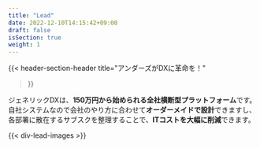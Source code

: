 ```yaml
---
title: "Lead"
date: 2022-12-10T14:15:42+09:00
draft: false
isSection: true
weight: 1
---
```


{{< header-section-header 
    title="アンダーズが<span class='text-[#01A2EB]'>DXに革命</span>を！"
>}}
<p class="leading-[2.5]">
ジェネリックDXは、<strong class='text-[#01A2EB] text-xl lg:text-3xl'>150万円から始められる全社横断型プラットフォーム</strong>です。<br>
自社システムなので会社のやり方に合わせて<strong class='text-[#01A2EB] text-xl lg:text-3xl'>オーダーメイドで設計</strong>できますし、<br>
各部署に散在するサブスクを整理することで、<strong class='text-[#01A2EB] text-xl lg:text-3xl'>ITコストを大幅に削減</strong>できます。
</p>


{{< div-lead-images >}}
